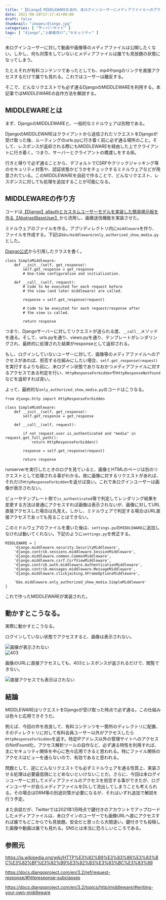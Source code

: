 ```yaml
---
title: "【Django】MIDDLEWAREを自作、未ログインユーザーにメディアファイルへのアクセスを拒否する【settings.py】"
date: 2021-08-28T17:17:41+09:00
draft: false
thumbnail: "images/django.jpg"
categories: [ "サーバーサイド" ]
tags: [ "django","上級者向け","セキュリティ" ]
---
```


未ログインユーザーに対して動画や画像等のメディアファイルは公開したくない。しかし、何も対策をしていないとメディアファイルは誰でも見放題の状態になってしまう。

たとえそれが有料コンテンツであったとしても、mp4やpngのリンクを直接アクセスするだけで誰でも見れる。これではユーザーは離反する。

そこで、どんなリクエストでも必ず通るDjangoのMIDDLEWAREを利用する。本記事ではMIDDLEWAREの自作方法を解説する。

## MIDDLEWAREとは

まず、DjangoのMIDDLEWAREと、一般的なミドルウェアは別物である。

DjangoのMIDDLEWAREはクライアントから送信されたリクエストをDjangoが受け取った後、ルーティングのurls.pyに行き着く前に必ず通る場所のこと。そして、レスポンスが返却される際にもMIDDLEWAREを経由した上でクライアントに行き着く。つまり、サーバーとクライアントの橋渡しをする係。

行きと帰りで必ず通ることから、デフォルトでCSRFやクリックジャッキング等のセキュリティ対策や、認証状態かどうかをチェックするミドルウェアなどが用意されている。このMIDDLEWAREを自前で作ることで、どんなリクエスト、レスポンスに対しても処理を追加することが可能になる。

## MIDDLEWAREの作り方

コードは[【Django】allauthとカスタムユーザーモデルを実装した簡易掲示板を作る【AbstrastBaseUser】](/post/django-custom-user-model-allauth-bbs/)から流用し、画像送信機能を実装させた。

ミドルウェアのファイルを作る。アプリディレクトリ内に`middleware`を作り、ファイルを作成する。下記は`bbs/middleware/only_authorized_show_media.py`とした。

[Django公式](https://docs.djangoproject.com/en/3.2/topics/http/middleware/#writing-your-own-middleware)から引用したクラスを書く。

    class SimpleMiddleware:
        def __init__(self, get_response):
            self.get_response = get_response
            # One-time configuration and initialization.
    
        def __call__(self, request):
            # Code to be executed for each request before
            # the view (and later middleware) are called.
    
            response = self.get_response(request)
    
            # Code to be executed for each request/response after
            # the view is called.
    
            return response


つまり、Djangoサーバーに対してリクエストが送られる度、`__call__`メソッドを通る。そして、urls.pyを通り、views.pyを通り、テンプレートがレンダリングされ、最終的に処理された結果がresponseとして返却される。

もし、ログインしていないユーザーに対して、画像等のメディアファイルへのアクセスがあれば、拒否する仕組みにしたい場合、`self.get_response(request)`を実行するよりも前に、未ログイン状態でありなおかつメディアファイルに対するアクセスである判定を行い、`HttpResponseForbidden`や`HttpResponseNotFound`などを返却すれば良い。

よって、最終的な`only_authorized_show_media.py`のコードはこうなる。

    from django.http import HttpResponseForbidden
    
    class SimpleMiddleware:
        def __init__(self, get_response):
            self.get_response = get_response
    
        def __call__(self, request):
    
            if not request.user.is_authenticated and "media" in request.get_full_path():
                return HttpResponseForbidden()
    
            response = self.get_response(request)
    
            return response

runserverを実行したときのログを見ていると、画像とHTMLのページは別のリクエストとして処理される事がわかる。故に画像に対するリクエストがあれば、それだけ`HttpResponseForbidden`を返せば良い。これで未ログインユーザーは画像が表示されない。

ビューやテンプレート側で`is_authenticated`等で判定してレンダリング結果を変更する方法は普通にアクセスすれば画像は表示されないが、画像に対してURL直接アクセスした場合は丸見え。しかし、ミドルウェアで判定する場合はURL直接アクセスであっても見ることはできない。

このミドルウェアのファイルを書いた後は、`settings.py`の`MIDDLEWARE`に追加しなければ動いてくれない。下記のように`settings.py`を修正する。

    MIDDLEWARE = [ 
        'django.middleware.security.SecurityMiddleware',
        'django.contrib.sessions.middleware.SessionMiddleware',
        'django.middleware.common.CommonMiddleware',
        'django.middleware.csrf.CsrfViewMiddleware',
        'django.contrib.auth.middleware.AuthenticationMiddleware',
        'django.contrib.messages.middleware.MessageMiddleware',
        'django.middleware.clickjacking.XFrameOptionsMiddleware',

        'bbs.middleware.only_authorized_show_media.SimpleMiddleware'
    ]

これで作ったMIDDLEWAREが実装された。

## 動かすとこうなる。

実際に動かすとこうなる。

ログインしていない状態でアクセスすると、画像は表示されない。

<div class="img-center"><img src="/images/Screenshot from 2021-08-29 17-21-48.png" alt="画像が表示されない"></div>

<div class="img-center"><img src="/images/Screenshot from 2021-08-29 17-21-54.png" alt="403"></div>

画像のURLに直接アクセスしても、403とレスポンスが返されるだけで、閲覧できない。

<div class="img-center"><img src="/images/Screenshot from 2021-08-29 17-23-32.png" alt="直接アクセスでも表示はされない"></div>

## 結論

MIDDLEWAREはリクエストをDjangoが受け取った時点で必ず通る。この仕組みは色々と応用できそうだ。

例えば、今回の件を改良して、有料コンテンツを一箇所のディレクトリに配置、そのディレクトリに対して有料会員ユーザー以外がアクセスしたら`HttpResponseForbidden`を返す。特定IPアドレス以外の管理サイトへのアクセスのNotFound化、アクセス解析ツールの自作など、必ず通る特性を利用すれば、主にセキュリティ関係を中心に色々応用できると思われる。特にファイル関係のアクセスはビューを通らないので、有効であると思われる。

問題として、逆にどんなリクエストでも必ずミドルウェアを通る性質上、実装させる処理は必要最低限にとどめないといけないことだ。さらに、今回は未ログインユーザーに対してメディアファイルのアクセスを拒否する事ができたが、ログインユーザーが自らメディアファイルをDLして流出してしまうことも考えられる。その場合はDRM等の別途対策が必要になるが、それはいずれ追加で解説を行う予定。

また余談だが、Twitterでは2021年1月時点で鍵付きのアカウントでアップロードしたメディアファイルは、未ログインのユーザーでも画像URLへ直にアクセスすれば誰でもどこからでも見放題。安全だと思ったら大間違い。鍵付きでも投稿した画像や動画は誰でも見れる。SNSとは本当に恐ろしいところである。

## 参照元

https://ja.wikipedia.org/wiki/HTTP%E3%82%B9%E3%83%86%E3%83%BC%E3%82%BF%E3%82%B9%E3%82%B3%E3%83%BC%E3%83%89

https://docs.djangoproject.com/en/3.2/ref/request-response/#httpresponse-subclasses

https://docs.djangoproject.com/en/3.2/topics/http/middleware/#writing-your-own-middleware
